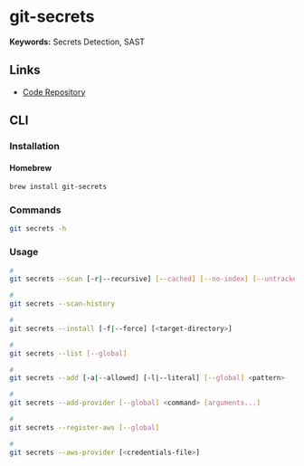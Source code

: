 # git-secrets

**Keywords:** Secrets Detection, SAST

## Links

- [Code Repository](https://github.com/awslabs/git-secrets)

## CLI

### Installation

#### Homebrew

```sh
brew install git-secrets
```

### Commands

```sh
git secrets -h
```

### Usage

```sh
#
git secrets --scan [-r|--recursive] [--cached] [--no-index] [--untracked] [<files>...]

#
git secrets --scan-history

#
git secrets --install [-f|--force] [<target-directory>]

#
git secrets --list [--global]

#
git secrets --add [-a|--allowed] [-l|--literal] [--global] <pattern>

#
git secrets --add-provider [--global] <command> [arguments...]

#
git secrets --register-aws [--global]

#
git secrets --aws-provider [<credentials-file>]
```
